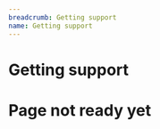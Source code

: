 ```yaml
---
breadcrumb: Getting support
name: Getting support
---
```


Getting support
===========================
# Page not ready yet
